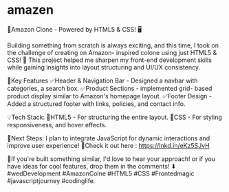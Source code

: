 # amazen
🚀Amazon Clone - Powered by HTML5 & CSS! 🖥

Building something from scratch is always exciting, and this time, I took on the challenge of creating on Amazon- inspired colone using just HTML5 & CSS! 🎯
This project helped me sharpen my front-end development skills while gaining insights into layout structuring and UI/UX consistency. 

🔷Key Features
✅Header & Navigation Bar - Designed a navbar with categories, a search box. 
✅Product Sections - implemented grid- based product display similar to Amazon's homepage layout. 
✅Footer Design - Added a structured footer with links, policies, and contact info. 

💡Tech Stack:
🔴HTML5 - For structuring the entire layout. 
🔵CSS - For styling responsiveness, and hover effects. 

🔗Next Steps: I plan to integrate JavaScript for dynamic interactions and improve user experience! 
🚀Check it out here : https://lnkd.in/eKz5SJvH

💭If you're built something similar, I'd love to hear your approach! or if you have ideas for cool features, drop them in the comments! ⬇
#wedDevelopment #AmazonColne #HTML5 #CSS #Frontedmagic #javascriptjourney #codinglife.
